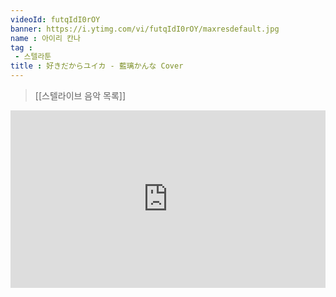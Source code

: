 ```yaml
---
videoId: futqIdI0rOY
banner: https://i.ytimg.com/vi/futqIdI0rOY/maxresdefault.jpg
name : 아이리 칸나
tag : 
 - 스텔라툰
title : 好きだからユイカ - 藍璃かんな Cover
---
```

> [[스텔라이브 음악 목록]]
<div style="position:relative;width:100%;padding-bottom:56.25%"><iframe style="width:100%;height:100%; position:absolute"  src="https://www.youtube.com/embed/futqIdI0rOY"  frameborder="0" allow="accelerometer; autoplay; clipboard-write; encrypted-media; gyroscope; picture-in-picture; web-share" allowfullscreen></iframe></div>